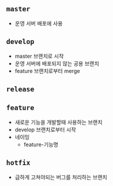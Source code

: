 ## `master`
- 운영 서버 배포에 사용 

## `develop`
- master 브랜치로 시작
- 운영 서버에 배포되지 않는 공용 브랜치
- feature 브랜치로부터 merge

## `release`

## `feature`
- 새로운 기능을 개발할때 사용하는 브랜치
- develop 브랜치로부터 시작
- 네이밍
    - feature-기능명

## `hotfix`
- 급하게 고쳐야되는 버그를 처리하는 브랜치
